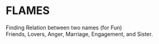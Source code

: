 # FLAMES
Finding Relation between two names (for Fun)
<br>
Friends, Lovers, Anger, Marriage, Engagement, and Sister.
